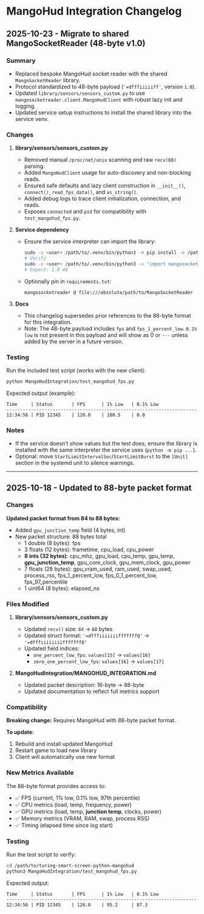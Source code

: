 # MangoHud Integration Changelog

## 2025-10-23 - Migrate to shared MangoSocketReader (48-byte v1.0)

### Summary

- Replaced bespoke MangoHud socket reader with the shared `MangoSocketReader` library.
- Protocol standardized to 48-byte payload (`'=dfffiiiiiff'`, version `1.0`).
- Updated `library/sensors/sensors_custom.py` to use `mangosocketreader.client.MangoHudClient` with robust lazy init and logging.
- Updated service setup instructions to install the shared library into the service venv.

### Changes

1. **library/sensors/sensors_custom.py**
   - Removed manual `/proc/net/unix` scanning and raw `recv(88)` parsing.
   - Added `MangoHudClient` usage for auto-discovery and non-blocking reads.
   - Ensured safe defaults and lazy client construction in `__init__()`, `connect()`, `read_fps_data()`, and `as_string()`.
   - Added debug logs to trace client initialization, connection, and reads.
   - Exposes `connected` and `pid` for compatibility with `test_mangohud_fps.py`.

2. **Service dependency**
   - Ensure the service interpreter can import the library:
     ```bash
     sudo -u <user> /path/to/.venv/bin/python3 -m pip install -e /path/to/MangoSocketReader
     # Verify
     sudo -u <user> /path/to/.venv/bin/python3 -c "import mangosocketreader, struct; import mangosocketreader.protocol as p; print(p.PACKET_VERSION, struct.calcsize(p.PACKET_FORMAT))"
     # Expect: 1.0 48
     ```
   - Optionally pin in `requirements.txt`:
     ```
     mangosocketreader @ file:///absolute/path/to/MangoSocketReader
     ```

3. **Docs**
   - This changelog supersedes prior references to the 88-byte format for this integration.
   - Note: The 48-byte payload includes `fps` and `fps_1_percent_low`. `0.1% low` is not present in this payload and will show as 0 or `---` unless added by the server in a future version.

### Testing

Run the included test script (works with the new client):

```bash
python MangoHudIntegration/test_mangohud_fps.py
```

Expected output (example):

```
Time     | Status       | FPS      | 1% Low   | 0.1% Low
----------------------------------------------------------------------
12:34:56 | PID 12345    | 120.0    | 100.5    | 0.0
```

### Notes

- If the service doesn’t show values but the test does, ensure the library is installed with the same interpreter the service uses (`python -m pip ...`).
- Optional: move `StartLimitIntervalSec`/`StartLimitBurst` to the `[Unit]` section in the systemd unit to silence warnings.

---

## 2025-10-18 - Updated to 88-byte packet format

### Changes

**Updated packet format from 84 to 88 bytes:**
- Added `gpu_junction_temp` field (4 bytes, int)
- New packet structure: 88 bytes total
  - 1 double (8 bytes): fps
  - 3 floats (12 bytes): frametime, cpu_load, cpu_power
  - **8 ints (32 bytes)**: cpu_mhz, gpu_load, cpu_temp, gpu_temp, **gpu_junction_temp**, gpu_core_clock, gpu_mem_clock, gpu_power
  - 7 floats (28 bytes): gpu_vram_used, ram_used, swap_used, process_rss, fps_1_percent_low, fps_0_1_percent_low, fps_97_percentile
  - 1 uint64 (8 bytes): elapsed_ns

### Files Modified

1. **library/sensors/sensors_custom.py**
   - Updated `recv()` size: `84` → `88` bytes
   - Updated struct format: `'=dfffiiiiiiifffffffQ'` → `'=dfffiiiiiiiifffffffQ'`
   - Updated field indices:
     - `one_percent_low_fps`: `values[15]` → `values[16]`
     - `zero_one_percent_low_fps`: `values[16]` → `values[17]`

2. **MangoHudIntegration/MANGOHUD_INTEGRATION.md**
   - Updated packet description: 16-byte → 88-byte
   - Updated documentation to reflect full metrics support

### Compatibility

**Breaking change:** Requires MangoHud with 88-byte packet format.

**To update:**
1. Rebuild and install updated MangoHud
2. Restart game to load new library
3. Client will automatically use new format

### New Metrics Available

The 88-byte format provides access to:
- ✅ FPS (current, 1% low, 0.1% low, 97th percentile)
- ✅ CPU metrics (load, temp, frequency, power)
- ✅ GPU metrics (load, temp, **junction temp**, clocks, power)
- ✅ Memory metrics (VRAM, RAM, swap, process RSS)
- ✅ Timing (elapsed time since log start)

### Testing

Run the test script to verify:
```bash
cd /path/to/turing-smart-screen-python-mangohud
python3 MangoHudIntegration/test_mangohud_fps.py
```

Expected output:
```
Time     | Status       | FPS      | 1% Low   | 0.1% Low
----------------------------------------------------------------------
12:34:56 | PID 12345    | 120.0    | 95.2     | 87.3
```
